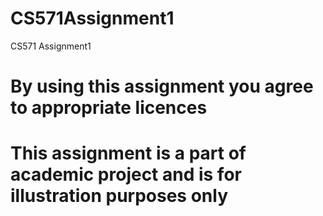 # CS571Assignment1
CS571 Assignment1

# By using this assignment you agree to appropriate licences

# This assignment is a part of academic project and is for illustration purposes only
